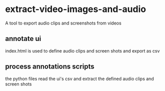 # extract-video-images-and-audio
A tool to export audio clips and screenshots from videos

## annotate ui
index.html is used to define audio clips and screen shots and export as csv

## process annotations scripts
the python files read the ui's csv and extract the defined audio clips and screen shots
